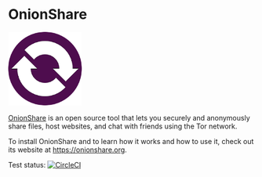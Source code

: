 # OnionShare

![OnionShare](/docs/source/_static/logo.png)

[OnionShare](https://onionshare.org) is an open source tool that lets you securely and anonymously share files, host websites, and chat with friends using the Tor network.

To install OnionShare and to learn how it works and how to use it, check out its website at https://onionshare.org.

Test status: [![CircleCI](https://circleci.com/gh/micahflee/onionshare.svg?style=svg)](https://circleci.com/gh/micahflee/onionshare)
